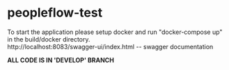 # peopleflow-test
To start the application please setup docker and run "docker-compose up" in the build/docker directory.\
http://localhost:8083/swagger-ui/index.html -- swagger documentation

**ALL CODE IS IN 'DEVELOP' BRANCH**
